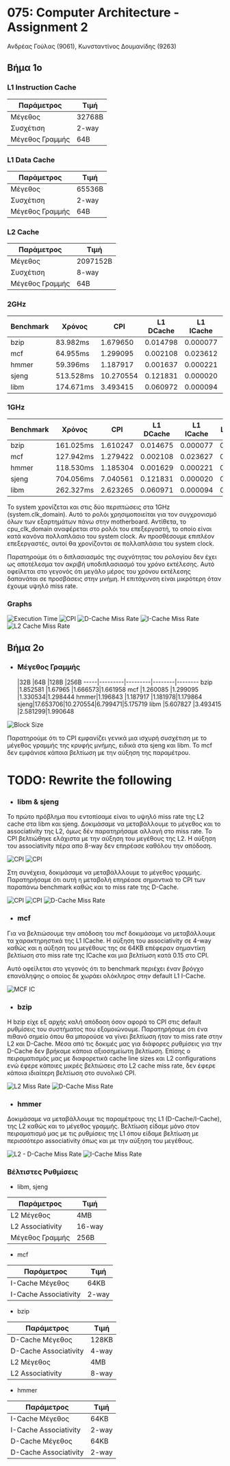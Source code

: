 # 075: Computer Architecture - Assignment 2

Ανδρέας Γούλας (9061), Κωνσταντίνος Δουμανίδης (9263)

## Βήμα 1ο

### L1 Instruction Cache

Παράμετρος     |Τιμή
---------------|------
Μέγεθος        |32768B
Συσχέτιση      |2-way
Μέγεθος Γραμμής|64B

### L1 Data Cache

Παράμετρος     |Τιμή
---------------|------
Μέγεθος        |65536B
Συσχέτιση      |2-way
Μέγεθος Γραμμής|64B

### L2 Cache

Παράμετρος     |Τιμή
---------------|--------
Μέγεθος        |2097152B
Συσχέτιση      |8-way
Μέγεθος Γραμμής|64B

### 2GHz

Benchmark|Χρόνος   |CPI      |L1 DCache|L1 ICache|L2 Cache
---------|---------|---------|---------|---------|--------
bzip     |83.982ms |1.679650 |0.014798 |0.000077 |0.282163
mcf      |64.955ms |1.299095 |0.002108 |0.023612 |0.055046
hmmer    |59.396ms |1.187917 |0.001637 |0.000221 |0.077760
sjeng    |513.528ms|10.270554|0.121831 |0.000020 |0.999972
libm     |174.671ms|3.493415 |0.060972 |0.000094 |0.999944

### 1GHz

Benchmark|Χρόνος   |CPI     |L1 DCache|L1 ICache|L2 Cache
---------|---------|--------|---------|---------|--------
bzip     |161.025ms|1.610247|0.014675 |0.000077 |0.282157
mcf      |127.942ms|1.279422|0.002108 |0.023627 |0.055046
hmmer    |118.530ms|1.185304|0.001629 |0.000221 |0.077747
sjeng    |704.056ms|7.040561|0.121831 |0.000020 |0.999972
libm     |262.327ms|2.623265|0.060971 |0.000094 |0.999944

Το system χρονίζεται και στις δύο περιπτώσεις στα 1GHz (system.clk_domain). 
Αυτό το ρολόι χρησιμοποιείται για τον συγχρονισμό όλων των εξαρτημάτων πάνω
στην motherboard. Αντίθετα, το cpu_clk_domain αναφέρεται στο ρολόι του
επεξεργαστή, το οποίο είναι κατά κανόνα πολλαπλάσιο του system clock. Αν
προσθέσουμε επιπλέον επεξεργαστές, αυτοί θα χρονίζονται σε πολλαπλάσια του
system clock.

Παρατηρούμε ότι ο διπλασιασμός της συχνότητας του ρολογίου δεν έχει ως
αποτέλεσμα τον ακριβή υποδιπλασιασμό του χρόνο εκτέλεσης. Αυτό οφείλεται στο
γεγονός ότι μεγάλο μέρος του χρόνου εκτέλεσης δαπανάται σε προσβάσεις στην
μνήμη. Η επιτάχυνση είναι μικρότερη όταν έχουμε υψηλό miss rate.

### Graphs
![Execution Time](/Lab2/img/step1_exec_time.png)
![CPI](/Lab2/img/step1_CPI.png)
![D-Cache Miss Rate](/Lab2/img/step1_dcache.png)
![I-Cache Miss Rate](/Lab2/img/step1_icache.png)
![L2 Cache Miss Rate](/Lab2/img/step1_l2.png)

## Βήμα 2ο

* ### Μέγεθος Γραμμής

     |32B      |64B      |128B    |256B
-----|---------|---------|--------|--------
bzip |1.852581 |1.67965  |1.666573|1.661958
mcf  |1.260085 |1.299095 |1.330534|1.298444
hmmer|1.196843 |1.187917 |1.181978|1.179864
sjeng|17.653706|10.270554|6.799471|5.175719
libm |5.607827 |3.493415 |2.581299|1.990648

![Block Size](/Lab2/img/step2_block_size.png)

Παρατηρούμε ότι το CPI εμφανίζει γενικά μια ισχυρή συσχέτιση με το μέγεθος
γραμμής της κρυφής μνήμης, ειδικά στα sjeng και libm. To mcf δεν εμφάνισε κάποια
βελτίωση με την αύξηση της παραμέτρου.

# TODO: Rewrite the following

* ### libm & sjeng

Το πρώτο πρόβλημα που εντοπίσαμε είναι το υψηλό miss rate της L2 cache στα libm
και sjeng. Δοκιμάσαμε να μεταβάλλουμε το μέγεθος και το associativity της L2,
όμως δέν παρατηρήσαμε αλλαγή στο miss rate. To CPI βελτιώθηκε ελάχιστα με την
αύξηση του μεγέθους της L2. H αύξηση του associativity πέρα απο 8-way δεν
επηρέασε καθόλου την απόδοση.

![CPI](/Lab2/img/step2_libm_l2.png)
![CPI](/Lab2/img/step2_sjeng_l2.png)

Στη συνέχεια, δοκιμάσαμε να μεταβάλλλουμε το μέγεθος γραμμής. Παρατηρήσαμε ότι
αυτή η μεταβολή επηρέασε σημαντικά το CPI των παραπάνω benchmark καθώς και το
miss rate της D-Cache.

![CPI](/Lab2/img/step2_libm_blocksize.png)
![CPI](/Lab2/img/step2_sjeng_blocksize.png)
![D-Cache Miss Rate](/Lab2/img/step2_libm_sjeng_dcache.png)

* ### mcf

Για να βελτιώσουμε την απόδοση του mcf δοκιμάσαμε να μεταβάλλουμε τα
χαρακτηρηστικά της L1 ICache. Η αύξηση του associativity σε 4-way καθώς και η
αύξηση του μεγέθους της σε 64KB επέφεραν σημαντίκη βελτίωση στο miss rate της
ICache και μια βελτίωση κατά 0.15 στο CPI.

Αυτό οφείλεται στο γεγονός ότι το benchmark περιέχει έναν βρόγχο επανάληψης
ο οποίος δε χωράει ολόκληρος στην default L1 I-Cache.

![MCF IC](/Lab2/img/step2_mcf_ic.png)

* ### bzip

H bzip είχε εξ αρχής καλή απόδοση όσον αφορά το CPI στις default ρυθμίσεις του
συστήματος που εξομοιώνουμε. Παρατηρήσαμε ότι ένα πιθανό σημείο όπου θα μπορούσε
να γίνει βελτίωση ήταν το miss rate στην L2 και D-Cache. Μέσα από τις δοκιμές
μας για διάφορες ρυθμίσεις για την D-Cache δεν βρήκαμε κάποια αξιοσημείωτη
βελτίωση. Επίσης ο πειραματισμός μας με διαφορετικά cache line sizes και L2
configurations ενώ έφερε κάποιες μικρές βελτιώσεις στο L2 cache miss rate, δεν
έφερε κάποια ιδιαίτερη βελτίωση στο συνολικό CPI.

![L2 Miss Rate](/Lab2/img/step2_bzip_l2.png)
![D-Cache Miss Rate](/Lab2/img/step2_bzip_dcache.png)

* ### hmmer

Δοκιμάσαμε να μεταβάλλουμε τις παραμέτρους της L1 (D-Cache/I-Cache), της L2
καθώς και το μέγεθος γραμμής. Βελτίωση είδαμε μόνο στον πειραματισμό μας με τις
ρυθμίσεις της L1 όπου είδαμε βελτίωση με περισσότερο associativity όπως και με
την αύξηση του μεγέθους.

![L2 - D-Cache Miss Rate](/Lab2/img/step2_hmmer_dcache.png)
![I-Cache Miss Rate](/Lab2/img/step2_hmmer_icache.png) 

### Βέλτιστες Ρυθμίσεις

* libm, sjeng

Παράμετρος      |Τιμή
----------------|------
L2 Μέγεθος      |4MB
L2 Associativity|16-way
Μέγεθος Γραμμής |256B

* mcf

Παράμετρος           |Τιμή
---------------------|-----
I-Cache Μέγεθος      |64KB
I-Cache Associativity|2-way

* bzip

Παράμετρος           |Τιμή
---------------------|-----
D-Cache Μέγεθος      |128KB
D-Cache Associativity|4-way
L2 Μέγεθος           |4MB
L2 Associativity     |8-way

* hmmer

Παράμετρος           |Τιμή
---------------------|-----
I-Cache Μέγεθος      |64KB
I-Cache Associativity|2-way
D-Cache Μέγεθος      |64KB
D-Cache Associativity|2-way
